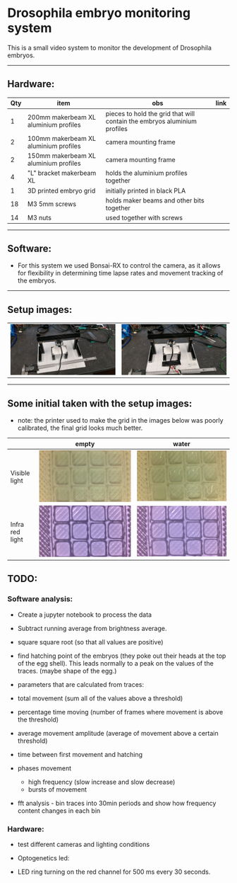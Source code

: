# Drosophila embryo monitoring system


This is a small video system to monitor the development of Drosophila embryos.

--- 



## Hardware:

|Qty|item|obs|link|
|--|--|--|--|
|1|200mm makerbeam XL aluminium profiles|pieces to hold the grid that will contain the embryos aluminium profiles||
|2|100mm makerbeam XL aluminium profiles|camera mounting frame||
|2|150mm makerbeam XL aluminium profiles|camera mounting frame||
|4|"L" bracket makerbeam XL|holds the aluminium profiles together||
|1|3D printed embryo grid|initially printed in black PLA||
|18|M3 5mm screws| holds maker beams and other bits together||
|14|M3 nuts|used together with screws||

---

## Software:
  
  - For this system we used Bonsai-RX to control the camera, as it allows for flexibility in determining time lapse rates and movement tracking of the embryos. 

  
--- 

## Setup images:


|||
|--|--|
|![](./media/setup1.jpg)|![](./media/setup2.jpg)|

---

## Some initial taken with the setup images:

- note: the printer used to make the grid in the images below was poorly calibrated, the final grid looks much better.

||empty|water|
|--|--|--|
|Visible light|![](./media/empty_vis_light.jpg)|![](./media/water_vis_light.jpg)|
|Infra red light|![](./media/empty_ir_light.jpg)|![](./media/water_ir_light.jpg)|


## TODO:

### Software analysis:
- Create a jupyter notebook to process the data
 - Subtract running average from brightness average.
 - square square root (so that all values are positive)
 - find hatching point of the embryos (they poke out their heads at the top of the egg shell). This leads normally to a peak on the values of the traces. (maybe shape of the egg.)

  - parameters that are calculated from traces:
   - total movement (sum all of the values above a threshold)
   - percentage time moving (number of frames where movement is above the threshold)
   - average movement amplitude (average of movement above a certain threshold)
   - time between first movement and hatching
   - phases movement 
     - high frequency (slow increase and slow decrease)
     - bursts of movement
   - fft analysis
    - bin traces into 30min periods and show how frequency content changes in each bin 



### Hardware:

- test different cameras and lighting conditions

- Optogenetics led:
- LED ring turning on the red channel for 500 ms every 30 seconds. 
